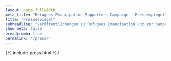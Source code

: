 ```yaml
---
layout: page-fullwidth
meta_title: "Refugees Emancipation Supporters Campaign - Pressespiegel"
title: "Pressespiegel"
subheadline: "Veröffentlichungen zu Refugees Emancipation und zur Kampagne"
show_meta: false
breadcrumb: true
permalink: "/press/"
---
```

{% include press.html %}
